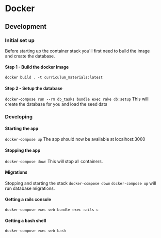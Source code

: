 # Docker

## Development

### Initial set up
Before starting up the container stack you'll first need to build the image and
create the database.

#### Step 1 - Build the docker image
`docker build . -t curriculum_materials:latest`

#### Step 2 - Setup the database
`docker-compose run --rm db_tasks bundle exec rake db:setup`
This will create the database for you and load the seed data

### Developing

#### Starting the app
`docker-compose up`
The app should now be available at localhost:3000

#### Stopping the app
`docker-compose down`
This will stop all containers.

#### Migrations
Stopping and starting the stack `docker-compose down` `docker-compose up` will
run database migrations.

#### Getting a rails console
`docker-compose exec web bundle exec rails c`

#### Getting a bash shell
`docker-compose exec web bash`
